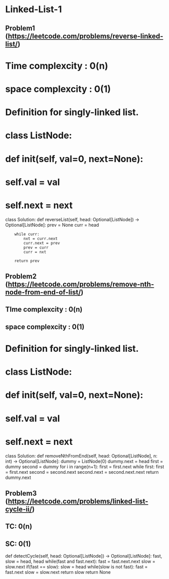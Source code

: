 # Linked-List-1

## Problem1 (https://leetcode.com/problems/reverse-linked-list/)
# Time complexcity : 0(n)
# space complexcity : 0(1)
# Definition for singly-linked list.
# class ListNode:
#     def __init__(self, val=0, next=None):
#         self.val = val
#         self.next = next
class Solution:
    def reverseList(self, head: Optional[ListNode]) -> Optional[ListNode]:
        prev = None
        curr = head
    
        while curr:
            nxt = curr.next
            curr.next = prev
            prev = curr
            curr = nxt
    
        return prev


## Problem2 (https://leetcode.com/problems/remove-nth-node-from-end-of-list/)
## TIme complexcity : 0(n)
## space complexcity : 0(1)
# Definition for singly-linked list.
# class ListNode:
#     def __init__(self, val=0, next=None):
#         self.val = val
#         self.next = next
class Solution:
    def removeNthFromEnd(self, head: Optional[ListNode], n: int) -> Optional[ListNode]:
        dummy = ListNode(0)
        dummy.next = head
        first = dummy
        second = dummy
        for i in range(n+1):
            first = first.next
        while first:
            first = first.next
            second = second.next
        second.next = second.next.next
        return dummy.next
            

## Problem3 (https://leetcode.com/problems/linked-list-cycle-ii/)
 ## TC: 0(n)
 ## SC: 0(1)
  def detectCycle(self, head: Optional[ListNode]) -> Optional[ListNode]:
        fast, slow = head, head
        while(fast and fast.next):
            fast = fast.next.next
            slow = slow.next
            if(fast == slow):
                slow = head
                while(slow is not fast):
                    fast = fast.next
                    slow = slow.next
                return slow
        return None
        